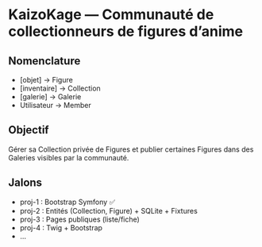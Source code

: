# KaizoKage — Communauté de collectionneurs de figures d’anime

## Nomenclature
- [objet] → Figure
- [inventaire] → Collection
- [galerie] → Galerie
- Utilisateur → Member

## Objectif
Gérer sa Collection privée de Figures et publier certaines Figures dans des Galeries visibles par la communauté.

## Jalons
- proj-1 : Bootstrap Symfony ✅
- proj-2 : Entités (Collection, Figure) + SQLite + Fixtures
- proj-3 : Pages publiques (liste/fiche)
- proj-4 : Twig + Bootstrap
- …
